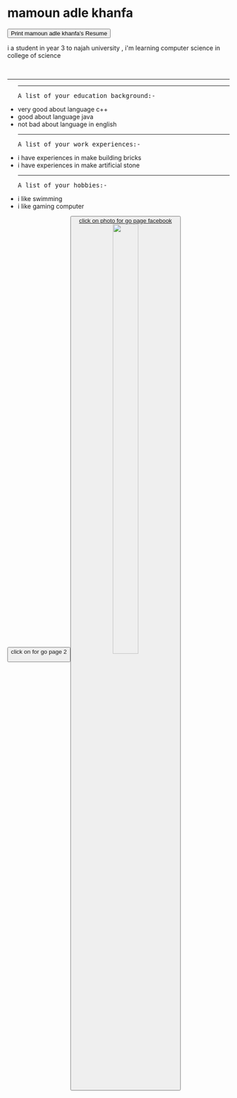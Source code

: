 
<!DOCTYPE>
<html>
<head>
<meta name="viewport" content="width=device-width, initial-scale=1.0">
<link rel="stylesheet" href ="style.css">
</head>
<body>
<title>
mamoun adle
</title>

<style>
li.new1:hover {
color:green
}
pre.new2:hover {
color:green
}
</style>



<h1 onclick="alert ('Welcome to mamoun site, please let me know if you have any questions') ">
mamoun adle khanfa
</h1>

<button onclick="window.print()">Print mamoun adle khanfa’s Resume</button>
 
<p>i a student in year 3 to najah university , i'm learning computer science in college of science</p>
<br><hr>
<p>

</p>
<ul>
<hr>
<pre>A list of your education background:-</pre>
<li>  very good about language c++  </li>
<li> good about language java</li>
<li> not bad about language in english </li>

<hr>


<div>
<pre class ="new2">A list of your work experiences:-</pre>
<li class="new1" >i have experiences in make building bricks </li>
<li class="new1" > i have experiences in make artificial stone </li>

</div>
<hr>
<pre>A list of your hobbies:- </pre>
<li> i like swimming </li>
<li> i like gaming computer </li>
</ul>

<a herf="https://mamoun-adle.github.io/page2.html"> <button> click on for go page 2</a>



<script type="text/javascript">window["_gaUserPrefs"] = { ioo : function() { return true; } }</script>


<a href="https://www.facebook.com/mamounadleKhanfa"><button>click on photo for go page facebook
<img src="https://scontent.fjrs1-2.fna.fbcdn.net/v/t1.6435-9/129230768_2704938953089688_4310434584620030910_n.jpg?_nc_cat=102&ccb=1-3&_nc_sid=09cbfe&_nc_ohc=uZZsb25w0SoAX8QujdT&_nc_ht=scontent.fjrs1-2.fna&oh=97d58a6ac22d05ae0cda0b96d6f38075&oe=60963AE3" style = "width:50%">
</a>


</body>
</html>

